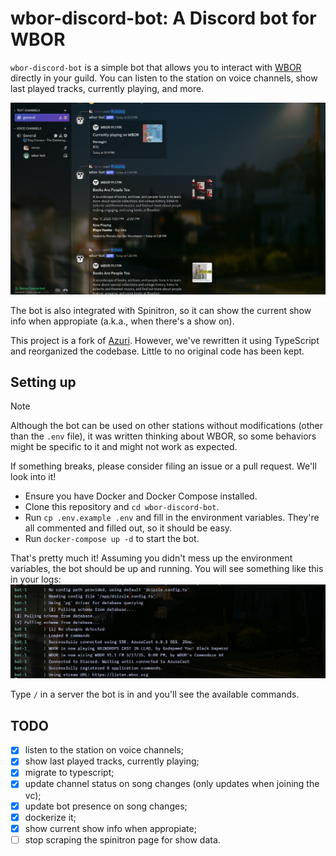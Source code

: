 # wbor-discord-bot: A Discord bot for WBOR

`wbor-discord-bot` is a simple bot that allows you to interact with [WBOR](https://wbor.org) directly in your guild. You can listen to the station on voice channels, show last played tracks, currently playing, and more.

![showcase](.github/showcase.png)

The bot is also integrated with Spinitron, so it can show the current show info when appropiate (a.k.a., when there's a show on).

This project is a fork of [Azuri](https://github.com/AzuraCast/Azuri). However, we've rewritten it using TypeScript and reorganized the codebase. Little to no original code has been kept.

## Setting up
> [!NOTE]
> Although the bot can be used on other stations without modifications (other than the `.env` file), it was written thinking about WBOR, so some behaviors might be specific to it and might not work as expected.
>
> If something breaks, please consider filing an issue or a pull request. We'll look into it!

- Ensure you have Docker and Docker Compose installed.
- Clone this repository and `cd wbor-discord-bot`.
- Run `cp .env.example .env` and fill in the environment variables. They're all commented and filled out, so it should be easy.
- Run `docker-compose up -d` to start the bot.

That's pretty much it! Assuming you didn't mess up the environment variables, the bot should be up and running. You will see something like this in your logs:
![image](.github/image.png)

Type `/` in a server the bot is in and you'll see the available commands.

## TODO

- [x] listen to the station on voice channels;
- [x] show last played tracks, currently playing;
- [x] migrate to typescript;
- [x] update channel status on song changes (only updates when joining the vc);
- [x] update bot presence on song changes;
- [x] dockerize it;
- [x] show current show info when appropiate;
- [ ] stop scraping the spinitron page for show data.
